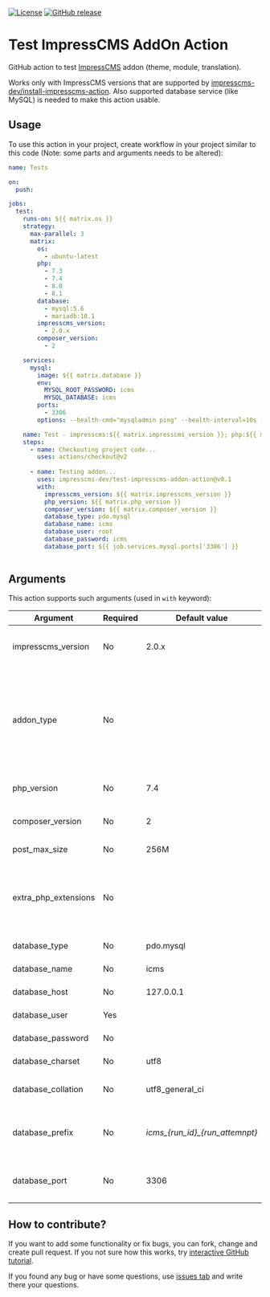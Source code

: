 [![License](https://img.shields.io/github/license/impresscms-dev/test-impresscms-addon-action.svg)](LICENSE)
[![GitHub release](https://img.shields.io/github/release/impresscms-dev/test-impresscms-addon-action.svg)](https://github.com/impresscms-dev/test-impresscms-addon-action/releases)

# Test ImpressCMS AddOn Action

GitHub action to test [ImpressCMS](https://github.com/ImpressCMS/impresscms) addon (theme, module, translation).

Works only with ImpressCMS versions that are supported by [impresscms-dev/install-impresscms-action](https://github.com/marketplace/actions/install-impresscms).  Also supported database service (like MySQL) is needed to make this action usable.

## Usage

To use this action in your project, create workflow in your project similar to this code (Note: some parts and arguments
needs to be altered):

```yaml
name: Tests

on:
  push:

jobs:
  test:
    runs-on: ${{ matrix.os }}    
    strategy:
      max-parallel: 3
      matrix:
        os:
          - ubuntu-latest
        php:
          - 7.3
          - 7.4
          - 8.0
          - 8.1
        database:
          - mysql:5.6
          - mariadb:10.1
        impresscms_version:
          - 2.0.x
        composer_version:
          - 2

    services:
      mysql:
        image: ${{ matrix.database }}
        env:
          MYSQL_ROOT_PASSWORD: icms
          MYSQL_DATABASE: icms
        ports:
          - 3306
        options: --health-cmd="mysqladmin ping" --health-interval=10s --health-timeout=5s --health-retries=3

    name: Test - impresscms:${{ matrix.impresscms_version }}; php:${{ matrix.php }}; ${{ matrix.database }}; ${{ matrix.os }}; composer:${{ matrix.composer_version }};
    steps:
      - name: Checkouting project code...
        uses: actions/checkout@v2
          
      - name: Testing addon...
        uses: impresscms-dev/test-impresscms-addon-action@v0.1
        with:
          impresscms_version: ${{ matrix.impresscms_version }}
          php_version: ${{ matrix.php_version }}
          composer_version: ${{ matrix.composer_version }}
          database_type: pdo.mysql
          database_name: icms
          database_user: root
          database_password: icms
          database_port: ${{ job.services.mysql.ports['3306'] }}
          
```

## Arguments

This action supports such arguments (used in `with` keyword):

| Argument | Required | Default value                  | Description                                                                                     |
|----------|----------|--------------------------------|-------------------------------------------------------------------------------------------------|
| impresscms_version  | No       | 2.0.x                          | ImpressCMS version tag to test addon with                                                       |
| addon_type  | No       |                                | If not specified, add on type will be autodetected. Possible values: module, theme, translation |
| php_version  | No       | 7.4                            | PHP version to use for tests                                                                    |
| composer_version  | No       | 2                              | Composer version to use for tests                                                               |
| post_max_size  | No       | 256M                              | Max POST size                                                                                   |
| extra_php_extensions  | No       |                               | If needed here can be listed some extra php extensions separated by comma                       |
| database_type | No       | pdo.mysql                      | Database type                                                                                   |
| database_name | No       | icms                           | Database name                                                                                   |
| database_host | No       | 127.0.0.1                      | Database host                                                                                   |
| database_user | Yes      |                                | Database user                                                                                   |
| database_password | No       |                                | Database password                                                                               |
| database_charset | No       | utf8                           | Charset used for database                                                                       |
| database_collation | No       | utf8_general_ci                | Collation used for database                                                                     |
| database_prefix | No       | *icms_{run_id}_{run_attemnpt}* | Prefix for each ImpressCMS database table                                                       |
| database_port | No       | 3306                           | Port that is used for database connection                                                       |

## How to contribute?

If you want to add some functionality or fix bugs, you can fork, change and create pull request. If you not sure how
this works, try [interactive GitHub tutorial](https://skills.github.com).

If you found any bug or have some questions,
use [issues tab](https://github.com/impresscms-dev/test-impresscms-addon-action/issues) and write there your questions.
